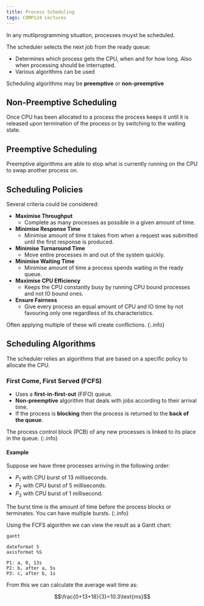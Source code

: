 ```yaml
---
title: Process Scheduling
tags: COMP124 Lectures
---
```

In any mutliprogramming situation, processes muyst be scheduled. 

The scheduler selects the next job from the ready queue:

* Determines which process gets the CPU, when and for how long. Also when processing should be interrupted.
* Various algorithms can be used

Scheduling algorithms may be **preemptive** or **non-preemptive**

## Non-Preemptive Scheduling
Once CPU has been allocated to a process the process keeps it until it is released upon termination of the process or by switching to the waiting state.

## Preemptive Scheduling
Preemptive algorithms are able to stop what is currently running on the CPU to swap another process on.

## Scheduling Policies
Several criteria could be considered:

* **Maximise Throughput**
	* Complete as many processes as possible in a given amount of time.
* **Minimise Response Time**
	* Minimise amount of time it takes from when a request was submitted until the first response is produced.
* **Minimise Turnaround Time**
	* Move entire processes in and out of the system quickly.
* **Minimise Waiting Time**
	* Minimise amount of time a process spends waiting in the ready queue.
* **Maximise CPU Efficiency**
	* Keeps the CPU constantly busy by running CPU bound processes and not IO bound ones.
* **Ensure Fairness**
	* Give every process an equal amount of CPU and IO time by not favouring only one regardless of its characteristics.

Often applying multiple of these will create conflictions.
{:.info}

## Scheduling Algorithms
The scheduler relies an algorithms that are based on a specific policy to allocate the CPU.

### First Come, First Served (FCFS)
* Uses a **first-in-first-out** (FIFO) queue.
* **Non-preemptive** algorithm that deals with jobs according to their arrival time.
* If the process is **blocking** then the process is returned to the **back of the queue**.

The process control block (PCB) of any new processes is linked to its place in the queue.
{:.info}

#### Example
Suppose we have three processes arriving in the  following order:

* $P_1$ with CPU burst of 13 milliseconds.
* $P_2$ with CPU burst of 5 milliseconds.
* $P_3$ with CPU burst of 1 millisecond.

The burst time is the amount of time before the process blocks or terminates. You can have multiple bursts.
{:.info}

Using the FCFS algorithm we can view the result as a Gantt chart:

```mermaid
gantt

dateformat S
axisformat %S

P1: a, 0, 13s
P2: b, after a, 5s
P3: c, after b, 1s
```

From this we can calculate the average wait time as:

$$\frac{0+13+18}{3}=10.3\text{ms}$$